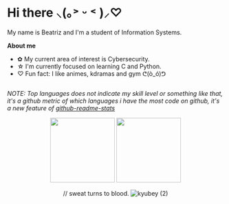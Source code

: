 
# Hi there ⸜(｡˃ ᵕ ˂ )⸝♡

 My name is Beatriz and I'm a student of Information Systems.

**About me**
  
- ✿ My current area of interest is Cybersecurity.
- ☆ I'm currently focused on learning C and Python.
- ♡ Fun fact: I like animes, kdramas and gym ᕦ(ò_ó)ᕤ


##
*NOTE: Top languages does not indicate my skill level or something like that, it's a github metric of which languages i have the most code on github, it's a new feature of [github-readme-stats](https://github.com/anuraghazra/github-readme-stats)*
<div align="center">

<img height="150em" src="https://github-readme-stats.vercel.app/api/top-langs/?username=beatrizgnascimento&layout=compact&langs_count=7&theme=dracula"/>
<img height="150em" src="https://github-readme-stats.vercel.app/api?username=beatrizgnascimento&show_icons=true&theme=dracula&include_all_commits=true&count_private=true"/>

// sweat turns to blood.
![kyubey (2)](https://github.com/beatrizgnascimento/beatrizgnascimento/assets/131934165/56b4d88e-82b9-4e01-92ec-577911db5ae4)

</div><!--

